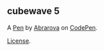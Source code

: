 cubewave 5
----------


A [Pen](https://codepen.io/abrarova/pen/YzOBNMd) by [Abrarova](https://codepen.io/abrarova) on [CodePen](https://codepen.io).

[License](https://codepen.io/license/pen/YzOBNMd).